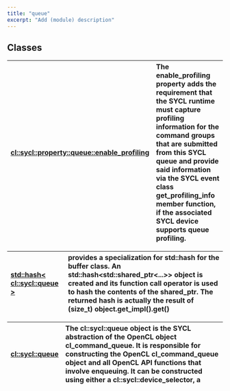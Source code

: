 ```yaml
---
title: "queue"
excerpt: "Add (module) description"
---
```


## Classes

| [cl::sycl::property::queue::enable_profiling](./cl::sycl::property::queue::enable_profiling/README.md) | The enable_profiling property adds the requirement that the SYCL runtime must capture profiling information for the command groups that are submitted from this SYCL queue and provide said information via the SYCL event class get_profiling_info member function, if the associated SYCL device supports queue profiling.  |
| :--- | :--- |


| [std::hash< cl::sycl::queue >](./std::hash<cl::sycl::queue>/README.md) | provides a specialization for std::hash for the buffer class. An std::hash<std::shared_ptr<...>> object is created and its function call operator is used to hash the contents of the shared_ptr. The returned hash is actually the result of (size_t) object.get_impl().get()  |
| :--- | :--- |


| [cl::sycl::queue](./cl::sycl::queue/README.md) | The cl::sycl::queue object is the SYCL abstraction of the OpenCL object cl_command_queue. It is responsible for constructing the OpenCL cl_command_queue object and all OpenCL API functions that involve enqueuing. It can be constructed using either a cl::sycl::device_selector, a  |
| :--- | :--- |
